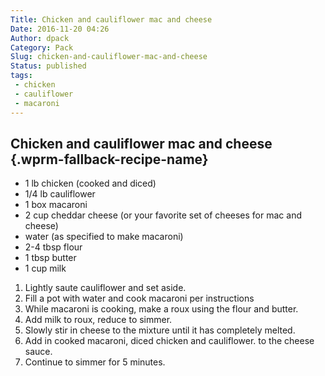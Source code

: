 ```yaml
---
Title: Chicken and cauliflower mac and cheese
Date: 2016-11-20 04:26
Author: dpack
Category: Pack
Slug: chicken-and-cauliflower-mac-and-cheese
Status: published
tags:
 - chicken
 - cauliflower
 - macaroni
---
```


<!--WPRM Recipe 96-->

<div class="wprm-fallback-recipe">

Chicken and cauliflower mac and cheese {.wprm-fallback-recipe-name}
--------------------------------------

<div class="wprm-fallback-recipe-ingredients">

-   1 lb chicken (cooked and diced)
-   1/4 lb cauliflower
-   1 box macaroni
-   2 cup cheddar cheese (or your favorite set of cheeses for mac and cheese)
-   water (as specified to make macaroni)
-   2-4 tbsp flour
-   1 tbsp butter
-   1 cup milk

</div>

<div class="wprm-fallback-recipe-instructions">

1.  Lightly saute cauliflower and set aside.
2.  Fill a pot with water and cook macaroni per instructions
3.  While macaroni is cooking, make a roux using the flour and butter.
4.  Add milk to roux, reduce to simmer.
5.  Slowly stir in cheese to the mixture until it has completely melted.
6.  Add in cooked macaroni, diced chicken and cauliflower. to the cheese sauce.
7.  Continue to simmer for 5 minutes.

</div>

<div class="wprm-fallback-recipe-notes">

</div>

</div>

<!--End WPRM Recipe-->
